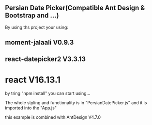 ## Persian Date Picker(Compatible Ant Design & Bootstrap and ...)

By using ths project your using:

## moment-jalaali V0.9.3

## react-datepicker2 V3.3.13

# react V16.13.1

by tring "npm install" you can start using...

The whole styling and functionality is in "PersianDatePicker.js" and it is
imported into the "App.js"

this example is combined with AntDesign V4.7.0

